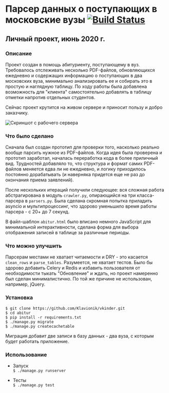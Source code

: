 # Парсер данных о поступающих в московские вузы [![Build Status](https://travis-ci.com/Klavionik/abitur.svg?branch=master)](https://travis-ci.com/Klavionik/abitur)

## Личный проект, июнь 2020 г.

### Описание

Проект создан в помощь абитуриенту, поступающему в вуз. Требовалось отслеживать несколько 
PDF-файлов, обновляющихся ежедневно и содержащих информацию о поступающих в два московских вуза, 
минимально анализировать ее и собирать это в простую и наглядную таблицу. 
По ходу работы была добавлена возможность для "клиента" самостоятельно добавлять в таблицу отметки напротив отдельных студентов.

Сейчас проект крутится на живом сервере и приносит пользу и добро заказчику.

![Скриншот с рабочего сервера](https://i.imgur.com/6sRc8Om.png)

### Что было сделано

Сначала был создан прототип для проверки того, насколько реально вообще парсить нужное из PDF-файлов.
Когда идея была проверена и прототип заработал, началась переработка кода в более приличный вид. 
Трудностей добавляло то, что структура и формат самих PDF-файлов меняется едва ли не ежедневно,
и логику приходилось постоянно дорабатывать (и наверняка придется еще не раз до окончания приема заявлений).

После нескольких итераций получили следующее: вся сложная работа абстрагирована в модуль `crawler.py`, опирающийся на три класса-парсера в `parsers.py`. Была сделана скромная попытка приладить
asyncio и мультипроцессинг, что здорово уменьшило время работы парсера - с 20+ до 7 секунд.

В файл-шаблон `abitur.html` было вписано немного JavaScript для минимальной интерактивности,
сделана форма для выбора отображения записей в таблице за различные периоды.

### Что можно улучшить

Парсерам местами не хватает читаемости и DRY - это касается `clean_rows` и `parse_tables`.
Разумеется, не хватает тестов. Было бы здорово добавить Celery и Redis и избавить пользователя
от необходимости тыкать "Обновление" и ждать, но проект намеренно был сделан минималистично.
По той же причине не использован, например, jQuery. 

### Установка

`$ git clone https://github.com/Klavionik/vkinder.git`  
`$ cd abitur`  
`$ pip install -r requirements.txt`  
`$ ./manage.py migrate`  
`$ ./manage.py createcachetable`

Миграция добавит две записи в базу данных - два вуза, с которым будет работать приложение.

### Использование

- Запуск  
  `$ ./manage.py runserver`

- Тесты  
  `$ ./manage.py test`

